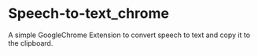 # Speech-to-text_chrome
A simple GoogleChrome Extension to convert speech to text and copy it to the clipboard.

